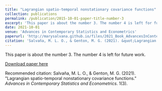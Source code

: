 ```yaml
---
title: "Lagrangian spatio-temporal nonstationary covariance functions"
collection: publications
permalink: /publication/2015-10-01-paper-title-number-3
excerpt: 'This paper is about the number 3. The number 4 is left for future work.'
date: 2021-10-01
venue: 'Advances in Contemporary Statistics and Econometrics'
paperurl: 'http://marysalvana.github.io/files/2021_Book_AdvancesInContemporaryStatisti.pdf'
citation: 'Salvaña, M. L. O., & Genton, M. G. (2021). &quot;Lagrangian spatio-temporal nonstationary covariance functions.&quot; <i>Advances in Contemporary Statistics and Econometrics</i>. 1(3).'
---
```

This paper is about the number 3. The number 4 is left for future work.

[Download paper here](http://marysalvana.github.io/files/2021_Book_AdvancesInContemporaryStatisti.pdf)

Recommended citation: Salvaña, M. L. O., & Genton, M. G. (2021). "Lagrangian spatio-temporal nonstationary covariance functions." <i>Advances in Contemporary Statistics and Econometrics</i>. 1(3).
